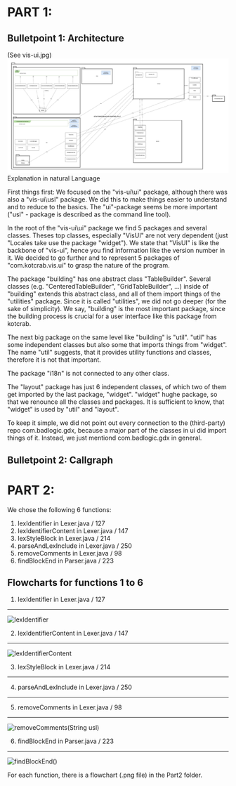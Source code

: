 PART 1:
=======
Bulletpoint 1: Architecture
-------

(See vis-ui.jpg)
![vis-ui](https://github.com/HuberNicolas/SoftCon2020_Assignment_1/blob/master/Part1/vis-ui.jpg "vis-ui Architecture")
Explanation in natural Language

First things first: We focused on the "vis-ui\\ui" package, although there was also a "vis-ui\\usl" package. We did this to make things easier to understand and to reduce to the basics. The "ui"-package seems be more important ("usl" - package is described as the command line tool).

In the root of the "vis-ui\\ui" package we find 5 packages and several classes. Theses top classes, especially "VisUI" are not very dependent (just "Locales take use the package "widget"). We state that "VisUI" is like the backbone of "vis-ui", hence you find information like the version number in it. We decided to go further and to represent 5 packages of "com.kotcrab.vis.ui" to grasp the nature of the program.

The package "building" has one abstract class "TableBuilder". Several classes (e.g. "CenteredTableBuilder", "GridTableBuilder", ...) inside of "building" extends this abstract class, and all of them import things of the "utilities" package. Since it is called "utilities", we did not go deeper (for the sake of simplicity). We say, "building" is the most important package, since the building process is crucial for a user interface like this package from kotcrab.

The next big package on the same level like "building" is "util". "util" has some independent classes but also some that imports things from "widget". The name "util" suggests, that it provides utility functions and classes, therefore it is not that important.

The package "i18n" is not connected to any other class.

The "layout" package has just 6 independent classes, of which two of them get imported by the last package, "widget". "widget" hughe package, so that we renounce all the classes and packages. It is sufficient to know, that "widget" is used by "util" and "layout".

To keep it simple, we did not point out every connection to the (third-party) repo com.badlogic.gdx, because a major part of the classes in ui did import things of it. Instead, we just mentiond com.badlogic.gdx in general.

Bulletpoint 2: Callgraph
-------




PART 2:
======
We chose the following 6 functions:

1. lexIdentifier in Lexer.java / 127
2. lexIdentifierContent in Lexer.java / 147
3. lexStyleBlock in Lexer.java / 214
4. parseAndLexInclude in Lexer.java / 250
5. removeComments in Lexer.java / 98
6. findBlockEnd in  Parser.java / 223

Flowcharts for functions 1 to 6
-------


1. lexIdentifier in Lexer.java / 127
------
![lexIdentifier](https://github.com/HuberNicolas/swc-group38/blob/master/SoftCon2020_Assignment_1/Part2/lexidentifier_final.png)


2. lexIdentifierContent in Lexer.java / 147
------
![lexIdentifierContent](https://github.com/HuberNicolas/swc-group38/blob/master/SoftCon2020_Assignment_1/Part2/lexIdentifierContent_final.png)


3. lexStyleBlock in Lexer.java / 214
------


4. parseAndLexInclude in Lexer.java / 250
------


5. removeComments in Lexer.java / 98
------
![removeComments(String usl)](https://github.com/HuberNicolas/swc-group38/blob/master/SoftCon2020_Assignment_1/Part2/removeComments.png)


6. findBlockEnd in  Parser.java / 223
------
![findBlockEnd()](https://github.com/HuberNicolas/swc-group38/blob/master/SoftCon2020_Assignment_1/Part2/findBlockEnd.jpg)

For each function, there is a flowchart (.png file) in the Part2 folder.
